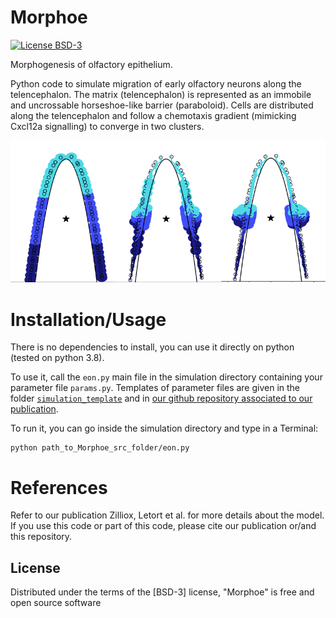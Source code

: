 # Morphoe
[![License BSD-3](https://img.shields.io/pypi/l/morphoe.svg?color=green)](https://github.com/gletort/Morphoe/blob/main/LICENSE)

Morphogenesis of olfactory epithelium.

Python code to simulate migration of early olfactory neurons along the telencephalon.
The matrix (telencephalon) is represented as an immobile and uncrossable horseshoe-like barrier (paraboloid).
Cells are distributed along the telencephalon and follow a chemotaxis gradient (mimicking Cxcl12a signalling) to converge in two clusters.

![Example of a simulation](https://github.com/gletort/Morphoe/raw/main/imgs/simu.png)

# Installation/Usage

There is no dependencies to install, you can use it directly on python (tested on python 3.8).

To use it, call the `eon.py` main file in the simulation directory containing your parameter file `params.py`. Templates of parameter files are given in the folder [`simulation_template`](https://github.com/gletort/Morphoe/simulation_template) and in [our github repository associated to our publication](https://github.com/JulieBatut/Zilliox-Letort_2024/tree/main).

To run it, you can go inside the simulation directory and type in a Terminal:
```
python path_to_Morphoe_src_folder/eon.py 
```

# References

Refer to our publication Zilliox, Letort et al. for more details about the model.
If you use this code or part of this code, please cite our publication or/and this repository.

## License
Distributed under the terms of the [BSD-3] license, "Morphoe" is free and open source software
